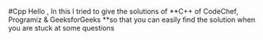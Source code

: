 #Cpp
Hello , In this I tried to give the solutions of **C++ of CodeChef, Programiz & GeeksforGeeks **so that you can easily find the solution when you are stuck at some questions
